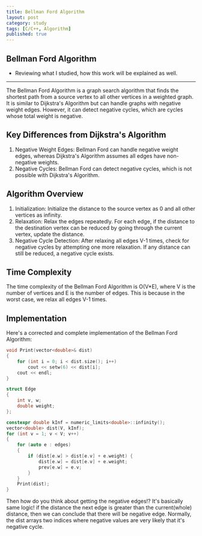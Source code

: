 ```yaml
---
title: Bellman Ford Algorithm
layout: post
category: study
tags: [C/C++, Algorithm]
published: true
---
```


## Bellman Ford Algorithm
* Reviewing what I studied, how this work will be explained as well. 
---

The Bellman Ford Algorithm is a graph search algorithm that finds the shortest path from a source vertex to all other vertices in a weighted graph. It is similar to Dijkstra's Algorithm but can handle graphs with negative weight edges. However, it can detect negative cycles, which are cycles whose total weight is negative.

## Key Differences from Dijkstra's Algorithm
1. Negative Weight Edges: Bellman Ford can handle negative weight edges, whereas Dijkstra's Algorithm assumes all edges have non-negative weights.
2. Negative Cycles: Bellman Ford can detect negative cycles, which is not possible with Dijkstra's Algorithm.

## Algorithm Overview
1. Initialization: Initialize the distance to the source vertex as 0 and all other vertices as infinity.
2. Relaxation: Relax the edges repeatedly. For each edge, if the distance to the destination vertex can be reduced by going through the current vertex, update the distance.
3. Negative Cycle Detection: After relaxing all edges V-1 times, check for negative cycles by attempting one more relaxation. If any distance can still be reduced, a negative cycle exists.

## Time Complexity
The time complexity of the Bellman Ford Algorithm is O(V*E), where V is the number of vertices and E is the number of edges. This is because in the worst case, we relax all edges V-1 times.

## Implementation
Here's a corrected and complete implementation of the Bellman Ford Algorithm:

```c++
void Print(vector<double>& dist)
{
	for (int i = 0; i < dist.size(); i++)
		cout << setw(6) << dist[i];
	cout << endl;
}

struct Edge
{
	int v, w;
	double weight;
};

constexpr double kInf = numeric_limits<double>::infinity();
vector<double> dist(V, kInf);
for (int v = 1; v < V; v++)
{
	for (auto e : edges)
	{
		if (dist[e.w] > dist[e.v] + e.weight) {
			dist[e.w] = dist[e.v] + e.weight;
			prev[e.w] = e.v;
		}
	}
	Print(dist);
}
```

Then how do you think about getting the negative edges!? It's basically same logic! if the distance the next edge is greater than the current(whole) distance, then we can conclude that there will be negative edge. Normally, the dist arrays two indices where negative values are very likely that it's negative cycle.
